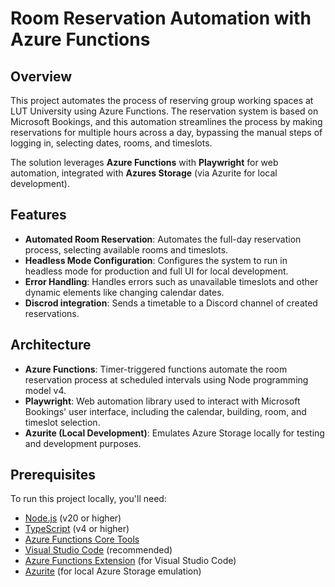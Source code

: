 # Room Reservation Automation with Azure Functions

## Overview

This project automates the process of reserving group working spaces at LUT University using Azure Functions. The reservation system is based on Microsoft Bookings, and this automation streamlines the process by making reservations for multiple hours across a day, bypassing the manual steps of logging in, selecting dates, rooms, and timeslots.

The solution leverages **Azure Functions** with **Playwright** for web automation, integrated with **Azures Storage** (via Azurite for local development).

## Features

- **Automated Room Reservation**: Automates the full-day reservation process, selecting available rooms and timeslots.
- **Headless Mode Configuration**: Configures the system to run in headless mode for production and full UI for local development.
- **Error Handling**: Handles errors such as unavailable timeslots and other dynamic elements like changing calendar dates.
- **Discrod integration**: Sends a timetable to a Discord channel of created reservations.

## Architecture

- **Azure Functions**: Timer-triggered functions automate the room reservation process at scheduled intervals using Node programming model v4.
- **Playwright**: Web automation library used to interact with Microsoft Bookings' user interface, including the calendar, building, room, and timeslot selection.
- **Azurite (Local Development)**: Emulates Azure Storage locally for testing and development purposes.

## Prerequisites

To run this project locally, you'll need:

- [Node.js](https://nodejs.org/) (v20 or higher)
- [TypeScript](https://www.typescriptlang.org/) (v4 or higher)
- [Azure Functions Core Tools](https://docs.microsoft.com/en-us/azure/azure-functions/functions-run-local)
- [Visual Studio Code](https://code.visualstudio.com/) (recommended)
- [Azure Functions Extension](https://marketplace.visualstudio.com/items?itemName=ms-azuretools.vscode-azurefunctions) (for Visual Studio Code)
- [Azurite](https://github.com/Azure/Azurite) (for local Azure Storage emulation)


